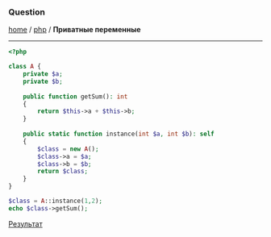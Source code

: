 ### Question
[home][go-home] / [php][go-php] / **Приватные переменные**

---
```php
<?php

class A {
    private $a;
    private $b;
    
    public function getSum(): int
    {
        return $this->a + $this->b;
    }
    
    public static function instance(int $a, int $b): self
    {
        $class = new A();
        $class->a = $a;
        $class->b = $b;
        return $class;
    }
}

$class = A::instance(1,2);
echo $class->getSum();
```

[Результат][result]

[result]: ./answer.md
[go-php]: ../index.md
[go-home]: ../../index.md
